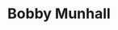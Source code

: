 ---
title: Bobby Munhall
email: rmunhall@nd.edu
image: "/images/headshots/bobbymunhall.jpg"
description: Trivia Commissioner
weight: 51
params:
    hometown: "Scottsdale, AZ"
    major: "Finance"
    hobbies: "Lifting, Volleyball, Rocket League, Word Games"
    favoritepart: "The Coyle community is a place that transcends all boundaries. We don't have section culture, and for better or for worse, we're all in this together and that's what's made Fisher/Coyle such a great brotherhood for me"

social:
  - name: email
    icon: fa-regular fa-envelope
    link: mailto:rmunhall@nd.edu
---